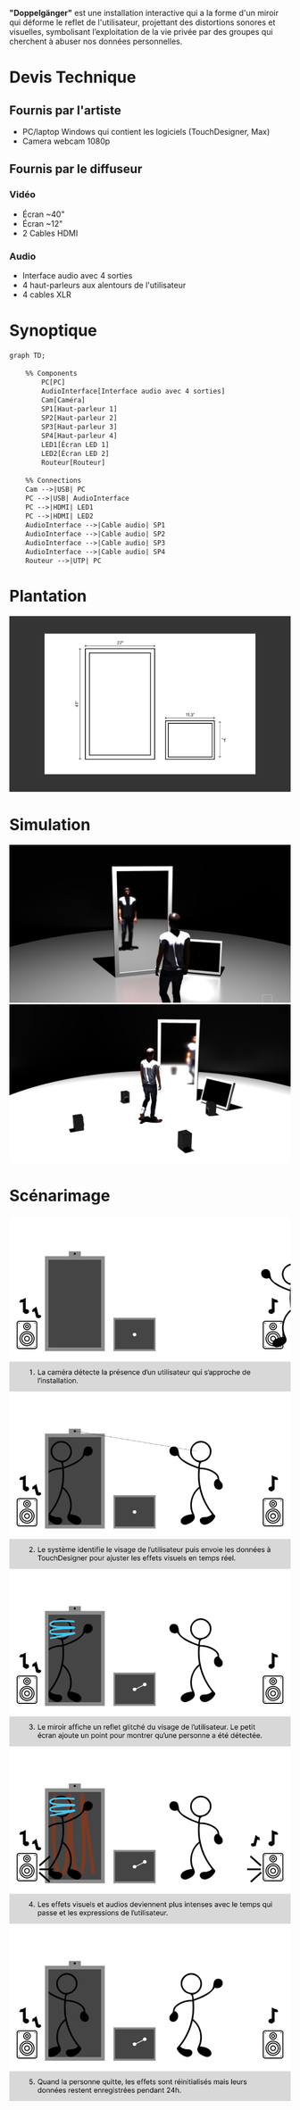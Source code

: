 <b>"Doppelgänger"</b> est une installation interactive qui a la forme d'un miroir qui déforme le reflet de l'utilisateur, projettant des distortions sonores et visuelles, symbolisant l’exploitation de la vie privée par des groupes qui cherchent à abuser nos données personnelles.

# Devis Technique

## Fournis par l'artiste

- PC/laptop Windows qui contient les logiciels (TouchDesigner, Max)
- Camera webcam 1080p

## Fournis par le diffuseur

### Vidéo

- Écran ~40"
- Écran ~12"
- 2 Cables HDMI

### Audio

- Interface audio avec 4 sorties
- 4 haut-parleurs aux alentours de l'utilisateur
- 4 cables XLR

# Synoptique

```mermaid
graph TD;

    %% Components
        PC[PC]
        AudioInterface[Interface audio avec 4 sorties]
        Cam[Caméra]
        SP1[Haut-parleur 1]
        SP2[Haut-parleur 2]
        SP3[Haut-parleur 3]
        SP4[Haut-parleur 4]
        LED1[Écran LED 1]
        LED2[Écran LED 2]
        Routeur[Routeur]

    %% Connections
    Cam -->|USB| PC
    PC -->|USB| AudioInterface
    PC -->|HDMI| LED1
    PC -->|HDMI| LED2
    AudioInterface -->|Cable audio| SP1
    AudioInterface -->|Cable audio| SP2
    AudioInterface -->|Cable audio| SP3
    AudioInterface -->|Cable audio| SP4
    Routeur -->|UTP| PC
```

# Plantation

<img src="assets/Frame 6.png"/>

# Simulation

<img src="assets/simulation_2.png"/>
<img src="assets/simulation.png"/>

# Scénarimage

<img src="assets/Frame 1.png"/>
<img src="assets/Frame 2.png"/>
<img src="assets/Frame 3.png"/>
<img src="assets/Frame 4.png"/>
<img src="assets/Frame 5.png"/>
